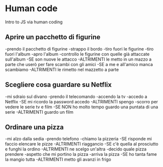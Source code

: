 # Human code

Intro to JS via human coding

## Aprire un pacchetto di figurine

-prendo il pacchetto di figurine
-strappo il bordo
-tiro fuori le figurine
-tiro fuori l'album
-apro l'album
-controllo le figurine con quelle già attaccate sull'album
    -SE son nuove le attacco
    -ALTRIMENTI le metto in un mazzo a parte che userò per fare scambi con gli amici
        -SE a me e all'amico manca scambiamo
        -ALTRIMENTI le rimetto nel mazzetto a parte



## Scegliere cosa guardare su Netflix

-mi sdraio sul divano
-prendo il telecomando
-accendo la tv
-accedo a Netflix
    -SE mi ricordo la password accedo
    -ALTRIMENTI spengo
    -scorro per vedere le serie tv e film
        -SE NON ho molto tempo guardo una puntata di una serie
        -ALTRIMENTI guardo un film




## Ordinare una pizza

-mi alzo dalla sedia 
-prendo telefono
-chiamo la pizzeria
    -SE risponde mi faccio elencare le pizze
    -ALTRIMENTI riaggancio
        -SE c'è quella al prosciutto e funghi la ordino
        -ALTRIMENTI ne scelgo un'altra
        -decido quale pizza prendere
        -aspetto che mi portino la pizza
        -arriva la pizza
            -SE ho tanta fame la mangio tutta
            -ALTRIMENTI metto gli avanzi in frigo